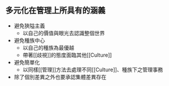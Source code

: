 ## 多元化在管理上所具有的涵義

- 避免狹隘主義
	- 以自己的價值與眼光去認識整個世界
- 避免種族中心
	- 以自己的種族為最優越
	- 帶著[[歧視]]的態度面臨其他[[Culture]]
- 避免簡單化
	- 以同樣[[管理]]方法去處理不同[[Culture]]、種族下之管理事務
- 除了個別差異之外也要承認集體差異存在